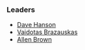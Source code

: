 ### Leaders
* [Dave Hanson](mailto:Dave.hanson@owasp.org)
* [Vaidotas Brazauskas](mailto:Vaidotas.brazauskas@owasp.org)
* [Allen Brown](mailto:Allen.brown@owasp.org)
